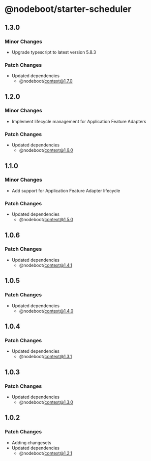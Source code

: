 # @nodeboot/starter-scheduler

## 1.3.0

### Minor Changes

-   Upgrade typescript to latest version 5.8.3

### Patch Changes

-   Updated dependencies
    -   @nodeboot/context@1.7.0

## 1.2.0

### Minor Changes

-   Implement lifecycle management for Application Feature Adapters

### Patch Changes

-   Updated dependencies
    -   @nodeboot/context@1.6.0

## 1.1.0

### Minor Changes

-   Add support for Application Feature Adapter lifecycle

### Patch Changes

-   Updated dependencies
    -   @nodeboot/context@1.5.0

## 1.0.6

### Patch Changes

-   Updated dependencies
    -   @nodeboot/context@1.4.1

## 1.0.5

### Patch Changes

-   Updated dependencies
    -   @nodeboot/context@1.4.0

## 1.0.4

### Patch Changes

-   Updated dependencies
    -   @nodeboot/context@1.3.1

## 1.0.3

### Patch Changes

-   Updated dependencies
    -   @nodeboot/context@1.3.0

## 1.0.2

### Patch Changes

-   Adding changesets
-   Updated dependencies
    -   @nodeboot/context@1.2.1

